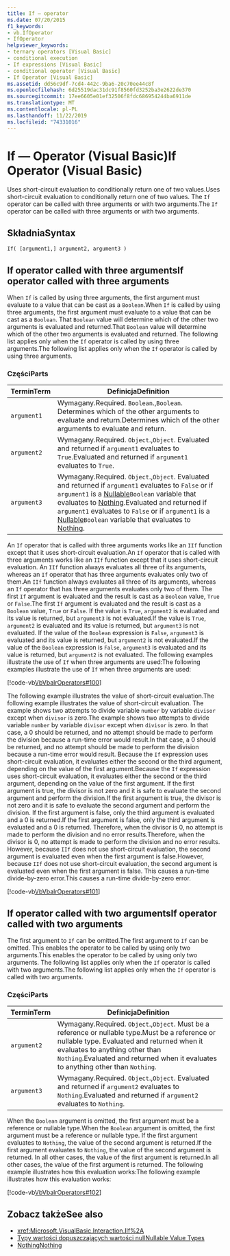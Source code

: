 ```yaml
---
title: If — operator
ms.date: 07/20/2015
f1_keywords:
- vb.IfOperator
- IfOperator
helpviewer_keywords:
- ternary operators [Visual Basic]
- conditional execution
- If expressions [Visual Basic]
- conditional operator [Visual Basic]
- If Operator [Visual Basic]
ms.assetid: dd56c9df-7cd4-442c-9ba6-20c70ee44c8f
ms.openlocfilehash: 6d25519dac31dc91f8560fd3252ba3e2622de370
ms.sourcegitcommit: 17ee6605e01ef32506f8fdc686954244ba6911de
ms.translationtype: MT
ms.contentlocale: pl-PL
ms.lasthandoff: 11/22/2019
ms.locfileid: "74331016"
---
```

# <a name="if-operator-visual-basic"></a><span data-ttu-id="81c7f-102">If — Operator (Visual Basic)</span><span class="sxs-lookup"><span data-stu-id="81c7f-102">If Operator (Visual Basic)</span></span>

<span data-ttu-id="81c7f-103">Uses short-circuit evaluation to conditionally return one of two values.</span><span class="sxs-lookup"><span data-stu-id="81c7f-103">Uses short-circuit evaluation to conditionally return one of two values.</span></span> <span data-ttu-id="81c7f-104">The `If` operator can be called with three arguments or with two arguments.</span><span class="sxs-lookup"><span data-stu-id="81c7f-104">The `If` operator can be called with three arguments or with two arguments.</span></span>

## <a name="syntax"></a><span data-ttu-id="81c7f-105">Składnia</span><span class="sxs-lookup"><span data-stu-id="81c7f-105">Syntax</span></span>

```vb
If( [argument1,] argument2, argument3 )
```

## <a name="if-operator-called-with-three-arguments"></a><span data-ttu-id="81c7f-106">If operator called with three arguments</span><span class="sxs-lookup"><span data-stu-id="81c7f-106">If operator called with three arguments</span></span>

<span data-ttu-id="81c7f-107">When `If` is called by using three arguments, the first argument must evaluate to a value that can be cast as a `Boolean`.</span><span class="sxs-lookup"><span data-stu-id="81c7f-107">When `If` is called by using three arguments, the first argument must evaluate to a value that can be cast as a `Boolean`.</span></span> <span data-ttu-id="81c7f-108">That `Boolean` value will determine which of the other two arguments is evaluated and returned.</span><span class="sxs-lookup"><span data-stu-id="81c7f-108">That `Boolean` value will determine which of the other two arguments is evaluated and returned.</span></span> <span data-ttu-id="81c7f-109">The following list applies only when the `If` operator is called by using three arguments.</span><span class="sxs-lookup"><span data-stu-id="81c7f-109">The following list applies only when the `If` operator is called by using three arguments.</span></span>

### <a name="parts"></a><span data-ttu-id="81c7f-110">Części</span><span class="sxs-lookup"><span data-stu-id="81c7f-110">Parts</span></span>

|<span data-ttu-id="81c7f-111">Termin</span><span class="sxs-lookup"><span data-stu-id="81c7f-111">Term</span></span>|<span data-ttu-id="81c7f-112">Definicja</span><span class="sxs-lookup"><span data-stu-id="81c7f-112">Definition</span></span>|
|---|---|
|`argument1`|<span data-ttu-id="81c7f-113">Wymagany.</span><span class="sxs-lookup"><span data-stu-id="81c7f-113">Required.</span></span> <span data-ttu-id="81c7f-114">`Boolean`.,</span><span class="sxs-lookup"><span data-stu-id="81c7f-114">`Boolean`.</span></span> <span data-ttu-id="81c7f-115">Determines which of the other arguments to evaluate and return.</span><span class="sxs-lookup"><span data-stu-id="81c7f-115">Determines which of the other arguments to evaluate and return.</span></span>|
|`argument2`|<span data-ttu-id="81c7f-116">Wymagany.</span><span class="sxs-lookup"><span data-stu-id="81c7f-116">Required.</span></span> <span data-ttu-id="81c7f-117">`Object`.,</span><span class="sxs-lookup"><span data-stu-id="81c7f-117">`Object`.</span></span> <span data-ttu-id="81c7f-118">Evaluated and returned if `argument1` evaluates to `True`.</span><span class="sxs-lookup"><span data-stu-id="81c7f-118">Evaluated and returned if `argument1` evaluates to `True`.</span></span>|
|`argument3`|<span data-ttu-id="81c7f-119">Wymagany.</span><span class="sxs-lookup"><span data-stu-id="81c7f-119">Required.</span></span> <span data-ttu-id="81c7f-120">`Object`.,</span><span class="sxs-lookup"><span data-stu-id="81c7f-120">`Object`.</span></span> <span data-ttu-id="81c7f-121">Evaluated and returned if `argument1` evaluates to `False` or if `argument1` is a [Nullable](../../../visual-basic/programming-guide/language-features/data-types/nullable-value-types.md)`Boolean` variable that evaluates to [Nothing](../../../visual-basic/language-reference/nothing.md).</span><span class="sxs-lookup"><span data-stu-id="81c7f-121">Evaluated and returned if `argument1` evaluates to `False` or if `argument1` is a [Nullable](../../../visual-basic/programming-guide/language-features/data-types/nullable-value-types.md)`Boolean` variable that evaluates to [Nothing](../../../visual-basic/language-reference/nothing.md).</span></span>|

<span data-ttu-id="81c7f-122">An `If` operator that is called with three arguments works like an `IIf` function except that it uses short-circuit evaluation.</span><span class="sxs-lookup"><span data-stu-id="81c7f-122">An `If` operator that is called with three arguments works like an `IIf` function except that it uses short-circuit evaluation.</span></span> <span data-ttu-id="81c7f-123">An `IIf` function always evaluates all three of its arguments, whereas an `If` operator that has three arguments evaluates only two of them.</span><span class="sxs-lookup"><span data-stu-id="81c7f-123">An `IIf` function always evaluates all three of its arguments, whereas an `If` operator that has three arguments evaluates only two of them.</span></span> <span data-ttu-id="81c7f-124">The first `If` argument is evaluated and the result is cast as a `Boolean` value, `True` or `False`.</span><span class="sxs-lookup"><span data-stu-id="81c7f-124">The first `If` argument is evaluated and the result is cast as a `Boolean` value, `True` or `False`.</span></span> <span data-ttu-id="81c7f-125">If the value is `True`, `argument2` is evaluated and its value is returned, but `argument3` is not evaluated.</span><span class="sxs-lookup"><span data-stu-id="81c7f-125">If the value is `True`, `argument2` is evaluated and its value is returned, but `argument3` is not evaluated.</span></span> <span data-ttu-id="81c7f-126">If the value of the `Boolean` expression is `False`, `argument3` is evaluated and its value is returned, but `argument2` is not evaluated.</span><span class="sxs-lookup"><span data-stu-id="81c7f-126">If the value of the `Boolean` expression is `False`, `argument3` is evaluated and its value is returned, but `argument2` is not evaluated.</span></span> <span data-ttu-id="81c7f-127">The following examples illustrate the use of `If` when three arguments are used:</span><span class="sxs-lookup"><span data-stu-id="81c7f-127">The following examples illustrate the use of `If` when three arguments are used:</span></span>

[!code-vb[VbVbalrOperators#100](~/samples/snippets/visualbasic/VS_Snippets_VBCSharp/VbVbalrOperators/VB/Class4.vb#100)]

<span data-ttu-id="81c7f-128">The following example illustrates the value of short-circuit evaluation.</span><span class="sxs-lookup"><span data-stu-id="81c7f-128">The following example illustrates the value of short-circuit evaluation.</span></span> <span data-ttu-id="81c7f-129">The example shows two attempts to divide variable `number` by variable `divisor` except when `divisor` is zero.</span><span class="sxs-lookup"><span data-stu-id="81c7f-129">The example shows two attempts to divide variable `number` by variable `divisor` except when `divisor` is zero.</span></span> <span data-ttu-id="81c7f-130">In that case, a 0 should be returned, and no attempt should be made to perform the division because a run-time error would result.</span><span class="sxs-lookup"><span data-stu-id="81c7f-130">In that case, a 0 should be returned, and no attempt should be made to perform the division because a run-time error would result.</span></span> <span data-ttu-id="81c7f-131">Because the `If` expression uses short-circuit evaluation, it evaluates either the second or the third argument, depending on the value of the first argument.</span><span class="sxs-lookup"><span data-stu-id="81c7f-131">Because the `If` expression uses short-circuit evaluation, it evaluates either the second or the third argument, depending on the value of the first argument.</span></span> <span data-ttu-id="81c7f-132">If the first argument is true, the divisor is not zero and it is safe to evaluate the second argument and perform the division.</span><span class="sxs-lookup"><span data-stu-id="81c7f-132">If the first argument is true, the divisor is not zero and it is safe to evaluate the second argument and perform the division.</span></span> <span data-ttu-id="81c7f-133">If the first argument is false, only the third argument is evaluated and a 0 is returned.</span><span class="sxs-lookup"><span data-stu-id="81c7f-133">If the first argument is false, only the third argument is evaluated and a 0 is returned.</span></span> <span data-ttu-id="81c7f-134">Therefore, when the divisor is 0, no attempt is made to perform the division and no error results.</span><span class="sxs-lookup"><span data-stu-id="81c7f-134">Therefore, when the divisor is 0, no attempt is made to perform the division and no error results.</span></span> <span data-ttu-id="81c7f-135">However, because `IIf` does not use short-circuit evaluation, the second argument is evaluated even when the first argument is false.</span><span class="sxs-lookup"><span data-stu-id="81c7f-135">However, because `IIf` does not use short-circuit evaluation, the second argument is evaluated even when the first argument is false.</span></span> <span data-ttu-id="81c7f-136">This causes a run-time divide-by-zero error.</span><span class="sxs-lookup"><span data-stu-id="81c7f-136">This causes a run-time divide-by-zero error.</span></span>

[!code-vb[VbVbalrOperators#101](~/samples/snippets/visualbasic/VS_Snippets_VBCSharp/VbVbalrOperators/VB/Class4.vb#101)]

## <a name="if-operator-called-with-two-arguments"></a><span data-ttu-id="81c7f-137">If operator called with two arguments</span><span class="sxs-lookup"><span data-stu-id="81c7f-137">If operator called with two arguments</span></span>

<span data-ttu-id="81c7f-138">The first argument to `If` can be omitted.</span><span class="sxs-lookup"><span data-stu-id="81c7f-138">The first argument to `If` can be omitted.</span></span> <span data-ttu-id="81c7f-139">This enables the operator to be called by using only two arguments.</span><span class="sxs-lookup"><span data-stu-id="81c7f-139">This enables the operator to be called by using only two arguments.</span></span> <span data-ttu-id="81c7f-140">The following list applies only when the `If` operator is called with two arguments.</span><span class="sxs-lookup"><span data-stu-id="81c7f-140">The following list applies only when the `If` operator is called with two arguments.</span></span>

### <a name="parts"></a><span data-ttu-id="81c7f-141">Części</span><span class="sxs-lookup"><span data-stu-id="81c7f-141">Parts</span></span>

|<span data-ttu-id="81c7f-142">Termin</span><span class="sxs-lookup"><span data-stu-id="81c7f-142">Term</span></span>|<span data-ttu-id="81c7f-143">Definicja</span><span class="sxs-lookup"><span data-stu-id="81c7f-143">Definition</span></span>|
|---|---|
|`argument2`|<span data-ttu-id="81c7f-144">Wymagany.</span><span class="sxs-lookup"><span data-stu-id="81c7f-144">Required.</span></span> <span data-ttu-id="81c7f-145">`Object`.,</span><span class="sxs-lookup"><span data-stu-id="81c7f-145">`Object`.</span></span> <span data-ttu-id="81c7f-146">Must be a reference or nullable type.</span><span class="sxs-lookup"><span data-stu-id="81c7f-146">Must be a reference or nullable type.</span></span> <span data-ttu-id="81c7f-147">Evaluated and returned when it evaluates to anything other than `Nothing`.</span><span class="sxs-lookup"><span data-stu-id="81c7f-147">Evaluated and returned when it evaluates to anything other than `Nothing`.</span></span>|
|`argument3`|<span data-ttu-id="81c7f-148">Wymagany.</span><span class="sxs-lookup"><span data-stu-id="81c7f-148">Required.</span></span> <span data-ttu-id="81c7f-149">`Object`.,</span><span class="sxs-lookup"><span data-stu-id="81c7f-149">`Object`.</span></span> <span data-ttu-id="81c7f-150">Evaluated and returned if `argument2` evaluates to `Nothing`.</span><span class="sxs-lookup"><span data-stu-id="81c7f-150">Evaluated and returned if `argument2` evaluates to `Nothing`.</span></span>|

<span data-ttu-id="81c7f-151">When the `Boolean` argument is omitted, the first argument must be a reference or nullable type.</span><span class="sxs-lookup"><span data-stu-id="81c7f-151">When the `Boolean` argument is omitted, the first argument must be a reference or nullable type.</span></span> <span data-ttu-id="81c7f-152">If the first argument evaluates to `Nothing`, the value of the second argument is returned.</span><span class="sxs-lookup"><span data-stu-id="81c7f-152">If the first argument evaluates to `Nothing`, the value of the second argument is returned.</span></span> <span data-ttu-id="81c7f-153">In all other cases, the value of the first argument is returned.</span><span class="sxs-lookup"><span data-stu-id="81c7f-153">In all other cases, the value of the first argument is returned.</span></span> <span data-ttu-id="81c7f-154">The following example illustrates how this evaluation works:</span><span class="sxs-lookup"><span data-stu-id="81c7f-154">The following example illustrates how this evaluation works:</span></span>

[!code-vb[VbVbalrOperators#102](~/samples/snippets/visualbasic/VS_Snippets_VBCSharp/VbVbalrOperators/VB/Class4.vb#102)]

## <a name="see-also"></a><span data-ttu-id="81c7f-155">Zobacz także</span><span class="sxs-lookup"><span data-stu-id="81c7f-155">See also</span></span>

- <xref:Microsoft.VisualBasic.Interaction.IIf%2A>
- [<span data-ttu-id="81c7f-156">Typy wartości dopuszczających wartości null</span><span class="sxs-lookup"><span data-stu-id="81c7f-156">Nullable Value Types</span></span>](../../programming-guide/language-features/data-types/nullable-value-types.md)
- [<span data-ttu-id="81c7f-157">Nothing</span><span class="sxs-lookup"><span data-stu-id="81c7f-157">Nothing</span></span>](../nothing.md)
